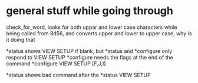 # general stuff while going through

check_for_word, looks for both uppar and lower case characters while being called from 8d56, and converts upper and lower to upper case, why is it doing that

*status shows VIEW SETUP if blank, but 
*status and *configure only respond to VIEW SETUP
*configure needs the flags at the end of the command *configure  VIEW SETUP [F,J,I]

*status shows bad command after the *status VIEW SETUP


